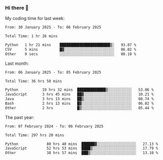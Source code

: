 ### Hi there 👋

My coding time for last week:

<!--START_SECTION:week-->

```txt
From: 30 January 2025 - To: 06 February 2025

Total Time: 1 hr 26 mins

Python   1 hr 21 mins    ███████████████████████▒░   93.87 %
CSV      5 mins          █▓░░░░░░░░░░░░░░░░░░░░░░░   06.02 %
Other    0 secs          ░░░░░░░░░░░░░░░░░░░░░░░░░   00.10 %
```

<!--END_SECTION:week-->

Last month:

<!--START_SECTION:month-->

```txt
From: 06 January 2025 - To: 05 February 2025

Total Time: 36 hrs 50 mins

Python           19 hrs 32 mins  █████████████▒░░░░░░░░░░░   53.06 %
JavaScript       3 hrs 45 mins   ██▓░░░░░░░░░░░░░░░░░░░░░░   10.21 %
Java             3 hrs 13 mins   ██▒░░░░░░░░░░░░░░░░░░░░░░   08.74 %
Bash             2 hrs 13 mins   █▓░░░░░░░░░░░░░░░░░░░░░░░   06.02 %
Other            2 hrs           █▒░░░░░░░░░░░░░░░░░░░░░░░   05.44 %
```

<!--END_SECTION:month-->

The past year:

<!--START_SECTION:year-->

```txt
From: 07 February 2024 - To: 06 February 2025

Total Time: 297 hrs 20 mins

Python             80 hrs 40 mins  ██████▓░░░░░░░░░░░░░░░░░░   27.13 %
JavaScript         52 hrs 53 mins  ████▒░░░░░░░░░░░░░░░░░░░░   17.79 %
Other              38 hrs 57 mins  ███▒░░░░░░░░░░░░░░░░░░░░░   13.10 %
```

<!--END_SECTION:year-->

